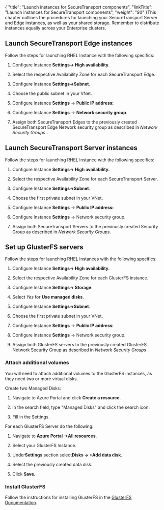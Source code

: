 {
    "title": "Launch instances for SecureTransport components",
    "linkTitle": "Launch instances for SecureTransport components",
    "weight": "90"
}This chapter outlines the procedures for launching your SecureTransport Server and Edge instances, as well as your shared storage. Remember to distribute instances equally across your Enterprise clusters.

## Launch SecureTransport Edge instances

Follow the steps for launching RHEL Instance with the following specifics:

1.  Configure Instance **Settings-> High availability**.
2.  Select the respective Availability Zone for each SecureTransport Edge.
3.  Configure Instance **Settings->Subnet**.
4.  Choose the public subnet in your VNet.
5.  Configure Instance **Settings** -> **Public IP address:**
6.  Configure Instance **Settings** -> **Network security group**.
7.  Assign both SecureTransport Edges to the previously created SecureTransport Edge Network security group as described in *Network Security Groups* .

## Launch SecureTransport Server instances

Follow the steps for launching RHEL Instance with the following specifics:

1.  Configure Instance **Settings-> High availability.**
2.  Select the respective Availability Zone for each SecureTransport Server.
3.  Configure Instance **Settings->Subnet**.
4.  Choose the first private subnet in your VNet.
5.  Configure Instance **Settings** -> **Public IP address:**
6.  Configure Instance **Settings** -> Network security group.
7.  Assign both SecureTransport Servers to the previously created Security Group as described in *Network Security Groups*.

## Set up GlusterFS servers

Follow the steps for launching RHEL Instances with the following specifics:

1.  Configure Instance **Settings-> High availability**.
2.  Select the respective Availability Zone for each GlusterFS instance.
3.  Configure Instance **Settings-> Storage**.
4.  Select *Yes* for **Use managed disks**.
5.  Configure Instance **Settings->Subnet**.
6.  Choose the first private subnet in your VNet.
7.  Configure Instance **Settings** -> **Public IP address**:
8.  Configure Instance **Settings** -> Network security group.
9.  Assign both GlusterFS servers to the previously created GlusterFS Network Security Group as described in *Network Security Groups* .

### Attach additional volumes

You will need to attach additional volumes to the GlusterFS instances, as they need two or more virtual disks.

Create two Managed Disks:

1.  Navigate to Azure Portal and click **Create a resource**.
2.  in the search field, type "Managed Disks" and click the search icon.
3.  Fill in the Settings.

For each GlusterFS Server do the following:

1.  Navigate to **Azure Portal ->All resources**.
2.  Select your GlusterFS Instance.
3.  Under**Settings** section select**Disks -> +Add data disk**.
4.  Select the previously created data disk.
5.  Click **Save**.

### Install GlusterFS

Follow the instructions for installing GlusterFS in the [GlusterFS Documentation](https://gluster.readthedocs.io/en/latest/).
